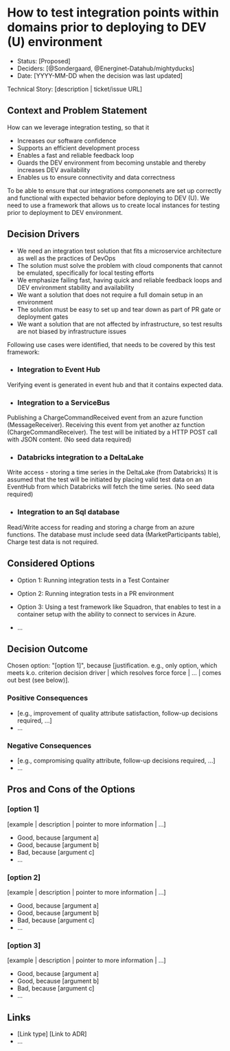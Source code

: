 # How to test integration points within domains prior to deploying to DEV (U) environment

* Status: [Proposed]
* Deciders: [@Sondergaard, @Energinet-Datahub/mightyducks]
* Date: [YYYY-MM-DD when the decision was last updated] <!-- optional -->

Technical Story: [description | ticket/issue URL] <!-- optional -->

## Context and Problem Statement

How can we leverage integration testing, so that it

* Increases our software confidence
* Supports an efficient development process
* Enables a fast and reliable feedback loop
* Guards the DEV environment from becoming unstable and thereby increases DEV availability
* Enables us to ensure connectivity and data correctness

To be able to ensure that our integrations componenets are set up correctly and functional with expected behavior before deploying to DEV (U). We need to use a framework that allows us to create local instances for testing prior to deployment to DEV environment.

## Decision Drivers

* We need an integration test solution that fits a microservice architecture as well as the practices of DevOps
* The solution must solve the problem with cloud components that cannot be emulated, specifically for local testing efforts
* We emphasize failing fast, having quick and reliable feedback loops and DEV environment stability and availability
* We want a solution that does not require a full domain setup in an environment
* The solution must be easy to set up and tear down as part of PR gate or deployment gates
* We want a solution that are not affected by infrastructure, so test results are not biased by infrastructure issues

Following use cases were identified, that needs to be covered by this test framework:

* ### Integration to Event Hub

Verifying event is generated in event hub and that it contains expected data.

* ### Integration to a ServiceBus

Publishing a ChargeCommandReceived event from an azure function (MessageReceiver). Receiving this event from yet another az function (ChargeCommandReceiver). 
The test will be initiated by a HTTP POST call with JSON content.
(No seed data required)

* ### Databricks integration to a DeltaLake

Write access - storing a time series in the DeltaLake (from Databricks)
It is assumed that the test will be initiated by placing valid test data on an EventHub from which Databricks will fetch the time series.
(No seed data required)

* ### Integration to an Sql database

Read/Write access for reading and storing a charge from an azure functions.
The database must include seed data (MarketParticipants table), Charge test data is not required.

## Considered Options

* Option 1: Running integration tests in a Test Container
* Option 2: Running integration tests in a PR environment
* Option 3: Using a test framework like Squadron, that enables to test in a container setup with the ability to connect to services in Azure.

* … <!-- numbers of options can vary -->

## Decision Outcome

Chosen option: "[option 1]", because [justification. e.g., only option, which meets k.o. criterion decision driver | which resolves force force | … | comes out best (see below)].

### Positive Consequences <!-- optional -->

* [e.g., improvement of quality attribute satisfaction, follow-up decisions required, …]
* …

### Negative Consequences <!-- optional -->

* [e.g., compromising quality attribute, follow-up decisions required, …]
* …

## Pros and Cons of the Options <!-- optional -->

### [option 1]

[example | description | pointer to more information | …] <!-- optional -->

* Good, because [argument a]
* Good, because [argument b]
* Bad, because [argument c]
* … <!-- numbers of pros and cons can vary -->

### [option 2]

[example | description | pointer to more information | …] <!-- optional -->

* Good, because [argument a]
* Good, because [argument b]
* Bad, because [argument c]
* … <!-- numbers of pros and cons can vary -->

### [option 3]

[example | description | pointer to more information | …] <!-- optional -->

* Good, because [argument a]
* Good, because [argument b]
* Bad, because [argument c]
* … <!-- numbers of pros and cons can vary -->

## Links <!-- optional -->

* [Link type] [Link to ADR] <!-- example: Refined by [ADR-0005](0005-example.md) -->
* … <!-- numbers of links can vary -->
